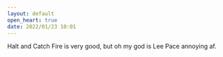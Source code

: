 ```yaml
---
layout: default
open_heart: true
date: 2022/01/23 10:01
---
```


Halt and Catch Fire is very good, but oh my god is Lee Pace annoying af.
